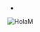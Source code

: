 -
![HolaM](https://user-images.githubusercontent.com/124211869/219509706-4620857b-e491-484b-b047-c8a3d9e3d48b.png)



